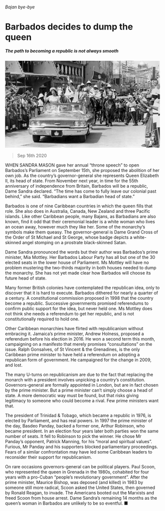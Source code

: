 ###### Bajan bye-bye

# Barbados decides to dump the queen 

##### The path to becoming a republic is not always smooth 

![image](images/20200919_AMP002.jpg) 

> Sep 16th 2020 

WHEN SANDRA MASON gave her annual “throne speech” to open Barbados’s Parliament on September 15th, she proposed the abolition of her own job. As the country’s governor-general she represents Queen Elizabeth II, its head of state. From November next year, in time for the 55th anniversary of independence from Britain, Barbados will be a republic, Dame Sandra declared. “The time has come to fully leave our colonial past behind,” she said. “Barbadians want a Barbadian head of state.”

Barbados is one of nine Caribbean countries in which the queen fills that role. She also does in Australia, Canada, New Zealand and three Pacific islands. Like other Caribbean people, many Bajans, as Barbadians are also known, find it odd that their ceremonial leader is a white woman who lives an ocean away, however much they like her. Some of the monarchy’s symbols make them queasy. The governor-general is Dame Grand Cross of the Order of St Michael and St George, whose badge depicts a white-skinned angel stomping on a prostrate black-skinned Satan.


Dame Sandra pronounced the words but their author was Barbados’s prime minister, Mia Mottley. Her Barbados Labour Party has all but one of the 30 elected seats in the lower house of Parliament. Ms Mottley will have no problem mustering the two-thirds majority in both houses needed to dump the monarchy. She has not yet made clear how Barbados will choose its future head of state.

Many former British colonies have contemplated the republican idea, only to discover that it is hard to execute. Barbados dithered for nearly a quarter of a century. A constitutional commission proposed in 1998 that the country become a republic. Successive governments promised referendums to confirm public support for the idea, but never held one. Ms Mottley does not think she needs a referendum to get her republic, and is not constitutionally required to hold one.

Other Caribbean monarchies have flirted with republicanism without embracing it. Jamaica’s prime minister, Andrew Holness, proposed a referendum before his election in 2016. He won a second term this month, campaigning on a manifesto that merely promises “consultations” on the issue. Ralph Gonsalves, of St Vincent &amp; the Grenadines, is the only Caribbean prime minister to have held a referendum on adopting a republican form of government. He campaigned for the change in 2009, and lost.

The many U-turns on republicanism are due to the fact that replacing the monarch with a president involves unpicking a country’s constitution. Governors-general are formally appointed in London, but are in fact chosen by the prime minister. But a prime minister can’t simply choose a head of state. A more democratic way must be found, but that risks giving legitimacy to someone who could become a rival. Few prime ministers want that.

The president of Trinidad &amp; Tobago, which became a republic in 1976, is elected by Parliament, and has real powers. In 1997 the prime minister of the day, Basdeo Panday, backed a former one, Arthur Robinson, who became president. In an election four years later both parties won the same number of seats. It fell to Robinson to pick the winner. He chose Mr Panday’s opponent, Patrick Manning, for his “moral and spiritual values”. Furious, Mr Panday and his supporters blocked parliamentary proceedings. Fears of a similar confrontation may have led some Caribbean leaders to reconsider their support for republicanism.

On rare occasions governors-general can be political players. Paul Scoon, who represented the queen in Grenada in the 1980s, cohabited for four years with a pro-Cuban “people’s revolutionary government”. After the prime minister, Maurice Bishop, was deposed (and killed) in 1983 by someone still more radical, Scoon asked the United States, then governed by Ronald Reagan, to invade. The Americans booted out the Marxists and freed Scoon from house arrest. Dame Sandra’s remaining 14 months as the queen’s woman in Barbados are unlikely to be so eventful. ■

